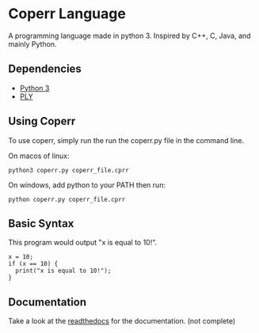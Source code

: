 # Coperr Language
A programming language made in python 3. Inspired by C++, C, Java, and mainly Python.

## Dependencies
* [Python 3](https://www.python.org/downloads/release/python-368/)
* [PLY](https://www.dabeaz.com/ply/)

## Using Coperr
To use coperr, simply run the run the coperr.py file in the command line.

On macos of linux:

`python3 coperr.py coperr_file.cprr`

On windows, add python to your PATH then run:

`python coperr.py coperr_file.cprr`

## Basic Syntax
This program would output "x is equal to 10!".
```
x = 10;
if (x == 10) {
  print("x is equal to 10!");
}
```

## Documentation
Take a look at the [readthedocs](https://coperr-lang.readthedocs.io/en/latest/) for the documentation. (not complete)

